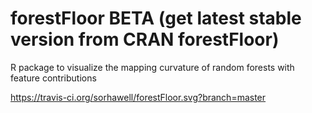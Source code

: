 # forestFloor BETA (get latest stable version from CRAN forestFloor)
R package to visualize the mapping curvature of random forests with feature contributions 

https://travis-ci.org/sorhawell/forestFloor.svg?branch=master
